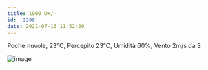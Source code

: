 ```yaml
---
title: 1000 D+/-
id: '2298'
date: 2021-07-16 11:52:00
---
```


Poche nuvole, 23°C, Percepito 23°C, Umidità 60%, Vento 2m/s da S
<!-- more -->
![image](/images/2021/08/20210716-activity-map.png)